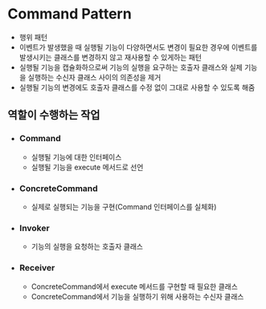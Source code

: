 # Command Pattern
- 행위 패턴
- 이벤트가 발생했을 때 실행될 기능이 다양하면서도 변경이 필요한 경우에 이벤트를 발생시키는 클래스를 변경하지 않고 재사용할 수 있게하는 패턴
- 실행될 기능을 캡슐화하으로써 기능의 실행을 요구하는 호출자 클래스와 실제 기능을 실행하는 수신자 클래스 사이의 의존성을 제거
- 실행될 기능의 변경에도 호출자 클래스를 수정 없이 그대로 사용할 수 있도록 해줌

## 역할이 수행하는 작업
- ### Command
    - 실행될 기능에 대한 인터페이스
    - 실행될 기능을 execute 메서드로 선언
- ### ConcreteCommand
    - 실제로 실행되는 기능을 구현(Command 인터페이스를 실체화)
- ### Invoker
    - 기능의 실행을 요청하는 호출자 클래스
- ### Receiver
    - ConcreteCommand에서 execute 메서드를 구현할 때 필요한 클래스
    - ConcreteCommand에서 기능을 실행하기 위해 사용하는 수신자 클래스